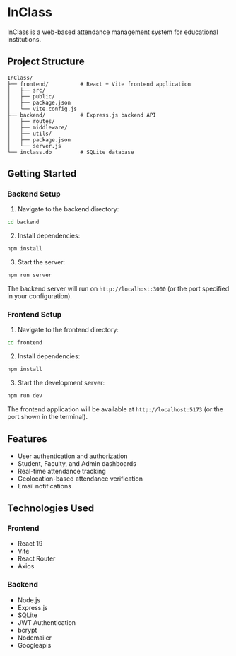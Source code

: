 # InClass

InClass is a web-based attendance management system for educational institutions.

## Project Structure

```
InClass/
├── frontend/          # React + Vite frontend application
│   ├── src/
│   ├── public/
│   ├── package.json
│   └── vite.config.js
├── backend/           # Express.js backend API
│   ├── routes/
│   ├── middleware/
│   ├── utils/
│   ├── package.json
│   └── server.js
└── inclass.db         # SQLite database
```

## Getting Started

### Backend Setup

1. Navigate to the backend directory:

```bash
cd backend
```

2. Install dependencies:

```bash
npm install
```

3. Start the server:

```bash
npm run server
```

The backend server will run on `http://localhost:3000` (or the port specified in your configuration).

### Frontend Setup

1. Navigate to the frontend directory:

```bash
cd frontend
```

2. Install dependencies:

```bash
npm install
```

3. Start the development server:

```bash
npm run dev
```

The frontend application will be available at `http://localhost:5173` (or the port shown in the terminal).

## Features

- User authentication and authorization
- Student, Faculty, and Admin dashboards
- Real-time attendance tracking
- Geolocation-based attendance verification
- Email notifications

## Technologies Used

### Frontend

- React 19
- Vite
- React Router
- Axios

### Backend

- Node.js
- Express.js
- SQLite
- JWT Authentication
- bcrypt
- Nodemailer
- Googleapis
